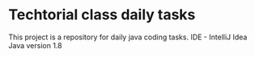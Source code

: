 # Techtorial class daily tasks
This project is a repository for daily java coding tasks.
IDE - IntelliJ Idea
Java version 1.8
